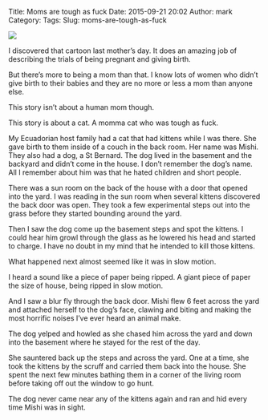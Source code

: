 Title: Moms are tough as fuck
Date: 2015-09-21 20:02
Author: mark
Category: 
Tags: 
Slug: moms-are-tough-as-fuck

<img src="https://cdn-images-1.medium.com/max/800/1*Oilk9Je9wp9X8LzOpjDb3Q.jpeg"  />

I discovered that cartoon last mother’s day. It does an amazing job of describing the trials of being pregnant and giving birth.

But there’s more to being a mom than that. I know lots of women who didn’t give birth to their babies and they are no more or less a mom than anyone else.

This story isn’t about a human mom though.

This story is about a cat. A momma cat who was tough as fuck.

My Ecuadorian host family had a cat that had kittens while I was there. She gave birth to them inside of a couch in the back room. Her name was Mishi. They also had a dog, a St Bernard. The dog lived in the basement and the backyard and didn’t come in the house. I don’t remember the dog’s name. All I remember about him was that he hated children and short people.

There was a sun room on the back of the house with a door that opened into the yard. I was reading in the sun room when several kittens discovered the back door was open. They took a few experimental steps out into the grass before they started bounding around the yard.

Then I saw the dog come up the basement steps and spot the kittens. I could hear him growl through the glass as he lowered his head and started to charge. I have no doubt in my mind that he intended to kill those kittens.

What happened next almost seemed like it was in slow motion.

I heard a sound like a piece of paper being ripped. A giant piece of paper the size of house, being ripped in slow motion.

And I saw a blur fly through the back door. Mishi flew 6 feet across the yard and attached herself to the dog’s face, clawing and biting and making the most horrific noises I’ve ever heard an animal make.

The dog yelped and howled as she chased him across the yard and down into the basement where he stayed for the rest of the day.

She sauntered back up the steps and across the yard. One at a time, she took the kittens by the scruff and carried them back into the house. She spent the next few minutes bathing them in a corner of the living room before taking off out the window to go hunt.

The dog never came near any of the kittens again and ran and hid every time Mishi was in sight.


